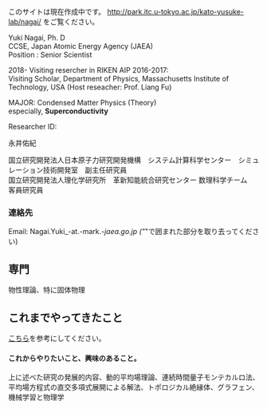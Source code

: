 このサイトは現在作成中です。
http://park.itc.u-tokyo.ac.jp/kato-yusuke-lab/nagai/
をご覧ください。

Yuki Nagai, Ph. D  
CCSE, Japan Atomic Energy Agency (JAEA)   
Position : Senior Scientist   

2018- Visiting resercher in RIKEN AIP 
2016-2017:  
Visiting Scholar, Department of Physics, Massachusetts Institute of Technology, USA (Host reseacher: Prof. Liang Fu)  

MAJOR: Condensed Matter Physics (Theory)  
especially, <b>Superconductivity</b>

Researcher ID:  
<span id='badgeCont644019' style='width:126px'><script src='http://labs.researcherid.com/mashlets?el=badgeCont644019&mashlet=badge&showTitle=false&className=a&rid=B-6698-2011'></script></span>


永井佑紀  

国立研究開発法人日本原子力研究開発機構　システム計算科学センター　シミュレーション技術開発室　副主任研究員   
国立研究開発法人理化学研究所　革新知能統合研究センター 数理科学チーム　客員研究員   

### 連絡先
Email: Nagai.Yuki_-at.-mark.-_jaea.go.jp ("_"で囲まれた部分を取り去ってください) 

## 専門
物性理論、特に固体物理


## これまでやってきたこと
[こちら](./koremade.md)を参考にしてください。

#### これからやりたいこと、興味のあること。
上に述べた研究の発展的内容、動的平均場理論、連続時間量子モンテカルロ法、平均場方程式の直交多項式展開による解法、トポロジカル絶縁体、グラフェン、機械学習と物理学


